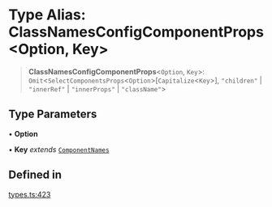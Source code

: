 # Type Alias: ClassNamesConfigComponentProps\<Option, Key\>

> **ClassNamesConfigComponentProps**\<`Option`, `Key`\>: `Omit`\<`SelectComponentsProps`\<`Option`\>\[`Capitalize`\<`Key`\>\], `"children"` \| `"innerRef"` \| `"innerProps"` \| `"className"`\>

## Type Parameters

• **Option**

• **Key** *extends* [`ComponentNames`](ComponentNames.md)

## Defined in

[types.ts:423](https://github.com/cluk3/react-select/blob/ed039925bb007c645df3b023879a7c98ae8eeccd/packages/react-select/src/types.ts#L423)
